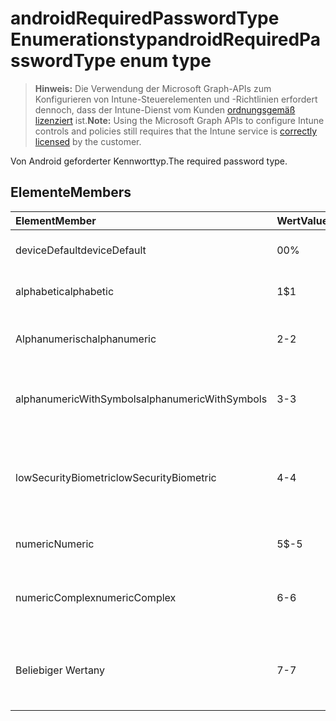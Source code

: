 # <a name="androidrequiredpasswordtype-enum-type"></a><span data-ttu-id="3368b-101">androidRequiredPasswordType Enumerationstyp</span><span class="sxs-lookup"><span data-stu-id="3368b-101">androidRequiredPasswordType enum type</span></span>

> <span data-ttu-id="3368b-102">**Hinweis:** Die Verwendung der Microsoft Graph-APIs zum Konfigurieren von Intune-Steuerelementen und -Richtlinien erfordert dennoch, dass der Intune-Dienst vom Kunden [ordnungsgemäß lizenziert](https://go.microsoft.com/fwlink/?linkid=839381) ist.</span><span class="sxs-lookup"><span data-stu-id="3368b-102">**Note:** Using the Microsoft Graph APIs to configure Intune controls and policies still requires that the Intune service is [correctly licensed](https://go.microsoft.com/fwlink/?linkid=839381) by the customer.</span></span>

<span data-ttu-id="3368b-103">Von Android geforderter Kennworttyp.</span><span class="sxs-lookup"><span data-stu-id="3368b-103">The required password type.</span></span>
## <a name="members"></a><span data-ttu-id="3368b-104">Elemente</span><span class="sxs-lookup"><span data-stu-id="3368b-104">Members</span></span>
|<span data-ttu-id="3368b-105">Element</span><span class="sxs-lookup"><span data-stu-id="3368b-105">Member</span></span>|<span data-ttu-id="3368b-106">Wert</span><span class="sxs-lookup"><span data-stu-id="3368b-106">Value</span></span>|<span data-ttu-id="3368b-107">Beschreibung</span><span class="sxs-lookup"><span data-stu-id="3368b-107">Description</span></span>|
|:---|:---|:---|
|<span data-ttu-id="3368b-108">deviceDefault</span><span class="sxs-lookup"><span data-stu-id="3368b-108">deviceDefault</span></span>|<span data-ttu-id="3368b-109">0</span><span class="sxs-lookup"><span data-stu-id="3368b-109">0%</span></span>|<span data-ttu-id="3368b-110">Standardwert des Geräts, ohne Vorsatz.</span><span class="sxs-lookup"><span data-stu-id="3368b-110">Device default value, no intent.</span></span>|
|<span data-ttu-id="3368b-111">alphabetic</span><span class="sxs-lookup"><span data-stu-id="3368b-111">alphabetic</span></span>|<span data-ttu-id="3368b-112">1</span><span class="sxs-lookup"><span data-stu-id="3368b-112">$1</span></span>|<span data-ttu-id="3368b-113">Alphabetisches Kennwort erforderlich.</span><span class="sxs-lookup"><span data-stu-id="3368b-113">Alphabetic password required.</span></span>|
|<span data-ttu-id="3368b-114">Alphanumerisch</span><span class="sxs-lookup"><span data-stu-id="3368b-114">alphanumeric</span></span>|<span data-ttu-id="3368b-115">2</span><span class="sxs-lookup"><span data-stu-id="3368b-115">-2</span></span>|<span data-ttu-id="3368b-116">Alphanumerisches Kennwort erforderlich.</span><span class="sxs-lookup"><span data-stu-id="3368b-116">Alphanumeric password required</span></span>|
|<span data-ttu-id="3368b-117">alphanumericWithSymbols</span><span class="sxs-lookup"><span data-stu-id="3368b-117">alphanumericWithSymbols</span></span>|<span data-ttu-id="3368b-118">3</span><span class="sxs-lookup"><span data-stu-id="3368b-118">-3</span></span>|<span data-ttu-id="3368b-119">Alphanumerisches Kennwort mit Symbolen erforderlich.</span><span class="sxs-lookup"><span data-stu-id="3368b-119">Alphanumeric with symbols password required.</span></span>|
|<span data-ttu-id="3368b-120">lowSecurityBiometric</span><span class="sxs-lookup"><span data-stu-id="3368b-120">lowSecurityBiometric</span></span>|<span data-ttu-id="3368b-121">4</span><span class="sxs-lookup"><span data-stu-id="3368b-121">-4</span></span>|<span data-ttu-id="3368b-122">Es wird ein Kennwort erfordert, das auf Biometrie mit niedriger Sicherheitsstufe basiert.</span><span class="sxs-lookup"><span data-stu-id="3368b-122">Low security biometrics based password required.</span></span>|
|<span data-ttu-id="3368b-123">numeric</span><span class="sxs-lookup"><span data-stu-id="3368b-123">Numeric</span></span>|<span data-ttu-id="3368b-124">5</span><span class="sxs-lookup"><span data-stu-id="3368b-124">$-5</span></span>|<span data-ttu-id="3368b-125">Numerisches Kennwort erforderlich.</span><span class="sxs-lookup"><span data-stu-id="3368b-125">Numeric password required.</span></span>|
|<span data-ttu-id="3368b-126">numericComplex</span><span class="sxs-lookup"><span data-stu-id="3368b-126">numericComplex</span></span>|<span data-ttu-id="3368b-127">6</span><span class="sxs-lookup"><span data-stu-id="3368b-127">-6</span></span>|<span data-ttu-id="3368b-128">Komplexes numerisches Kennwort erforderlich.</span><span class="sxs-lookup"><span data-stu-id="3368b-128">Numeric complex password required.</span></span>|
|<span data-ttu-id="3368b-129">Beliebiger Wert</span><span class="sxs-lookup"><span data-stu-id="3368b-129">any</span></span>|<span data-ttu-id="3368b-130">7</span><span class="sxs-lookup"><span data-stu-id="3368b-130">-7</span></span>|<span data-ttu-id="3368b-131">Ein Kennwort oder ein Muster ist erforderlich, und alle sind akzeptabel.</span><span class="sxs-lookup"><span data-stu-id="3368b-131">A password or pattern is required, and any is acceptable.</span></span>|



